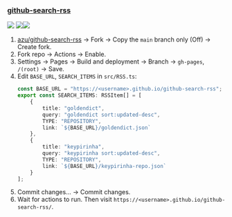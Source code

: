 ### [github-search-rss](https://github.com/azu/github-search-rss)

![](https://img.shields.io/github/license/azu/github-search-rss?style=flat-square) ![](https://img.shields.io/github/last-commit/scillidan/github-search-rss/main?label=last%20commit%20(fork)&style=flat-square)![](https://img.shields.io/badge/GitHub%20Pages-121013?logo=github&logoColor=white)

1. [azu/github-search-rss](https://github.com/azu/github-search-rss) → Fork → Copy the `main` branch only (Off) → Create fork.
2. Fork repo → Actions → Enable.
3. Settings → Pages → Build and deployment → Branch → `gh-pages`, `/(root)` → Save.
4. Edit `BASE_URL`, `SEARCH_ITEMS` in `src/RSS.ts`:
   ```ts
   const BASE_URL = "https://<username>.github.io/github-search-rss";
   export const SEARCH_ITEMS: RSSItem[] = [
       {
           title: "goldendict",
           query: "goldendict sort:updated-desc",
           TYPE: "REPOSITORY",
           link: `${BASE_URL}/goldendict.json`
       },
       {
           title: "keypirinha",
           query: "keypirinha sort:updated-desc",
           TYPE: "REPOSITORY",
           link: `${BASE_URL}/keypirinha-repo.json`
       }
   ];
   ```
5. Commit changes... → Commit changes.
6. Wait for actions to run. Then visit `https://<username>.github.io/github-search-rss/`.